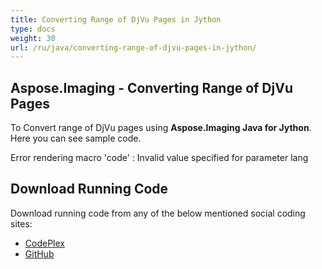 ```yaml
---
title: Converting Range of DjVu Pages in Jython
type: docs
weight: 30
url: /ru/java/converting-range-of-djvu-pages-in-jython/
---
```


## **Aspose.Imaging - Converting Range of DjVu Pages**
To Convert range of DjVu pages using **Aspose.Imaging Java for Jython**. Here you can see sample code.

Error rendering macro 'code' : Invalid value specified for parameter lang
## **Download Running Code**
Download running code from any of the below mentioned social coding sites:

- [CodePlex](https://archive.codeplex.com/?p=asposewordsjavajython)
- [GitHub](https://github.com/aspose-words/Aspose.Words-for-Java/releases/tag/Aspose.Words_Java_for_Jython-v1.0.0)
